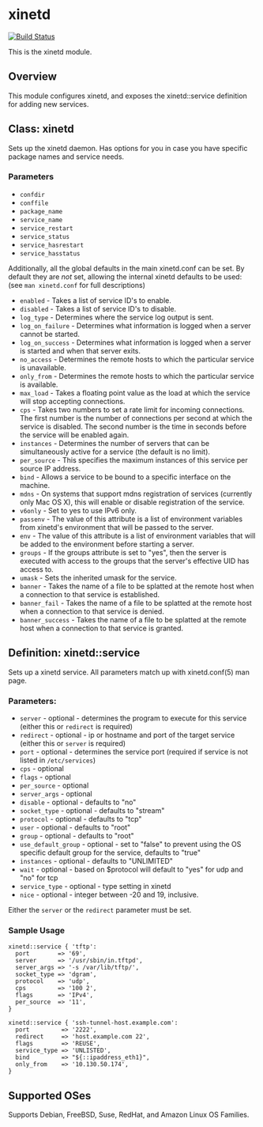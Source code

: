 # xinetd
[![Build Status](https://travis-ci.org/puppetlabs/puppetlabs-xinetd.png)](https://travis-ci.org/puppetlabs/puppetlabs-xinetd)

This is the xinetd module.

## Overview

This module configures xinetd, and exposes the xinetd::service definition
for adding new services.

## Class: xinetd

Sets up the xinetd daemon. Has options for you in case you have specific
package names and service needs.

### Parameters

 * `confdir`
 * `conffile`
 * `package_name`
 * `service_name`
 * `service_restart`
 * `service_status`
 * `service_hasrestart`
 * `service_hasstatus`

Additionally, all the global defaults in the main xinetd.conf can be set. By 
default they are *not* set, allowing the internal xinetd defaults to be used:
(see `man xinetd.conf` for full descriptions)

 * `enabled`        - Takes a list of service ID's to enable.
 * `disabled`       - Takes a list of service ID's to disable.
 * `log_type`       - Determines where the service log output is sent.
 * `log_on_failure` - Determines what information is logged when a server cannot be started.
 * `log_on_success` - Determines what information is logged when a server is started and when that server exits.
 * `no_access`      - Determines the remote hosts to which the particular service is unavailable.
 * `only_from`      - Determines the remote hosts to which the particular service is available.
 * `max_load`       - Takes a floating point value as the load at which the service will stop accepting connections.
 * `cps`            - Takes two numbers to set a rate limit for incoming connections. The first number is the number of connections per second at which the service is disabled. The second number is the time in seconds before the service will be enabled again.
 * `instances`      - Determines the number of servers that can be simultaneously active for a service (the default is no limit).
 * `per_source`     - This specifies the maximum instances of this service per source IP address. 
 * `bind`           - Allows a service to be bound to a specific interface on the machine.
 * `mdns`           - On systems that support mdns registration of services (currently only Mac OS X), this will enable or disable registration of the service.
 * `v6only`         - Set to yes to use IPv6 only.
 * `passenv`        - The value of this attribute is a list of environment variables from xinetd's environment that will be passed to the server.
 * `env`            - The value of this attribute is a list of environment variables that will be added to the environment before starting a server.
 * `groups`         - If the groups attribute is set to "yes", then the server is executed with access to the groups that the server's effective UID has access to.
 * `umask`          - Sets the inherited umask for the service.
 * `banner`         - Takes the name of a file to be splatted at the remote host when a connection to that service is established.
 * `banner_fail`    - Takes the name of a file to be splatted at the remote host when a connection to that service is denied.
 * `banner_success` - Takes the name of a file to be splatted at the remote host when a connection to that service is granted. 

## Definition: xinetd::service

Sets up a xinetd service. All parameters match up with xinetd.conf(5) man
page.

### Parameters:

 * `server`       - optional - determines the program to execute for this service (either this or `redirect` is required)
 * `redirect`     - optional - ip or hostname and port of the target service (either this or `server` is required)
 * `port`         - optional - determines the service port (required if service is not listed in `/etc/services`)
 * `cps`          - optional
 * `flags`        - optional
 * `per_source`   - optional
 * `server_args`  - optional
 * `disable`      - optional - defaults to "no"
 * `socket_type`  - optional - defaults to "stream"
 * `protocol`     - optional - defaults to "tcp"
 * `user`         - optional - defaults to "root"
 * `group`        - optional - defaults to "root"
 * `use_default_group` - optional - set to "false" to prevent using the OS specific default group for the service, defaults to "true"
 * `instances`    - optional - defaults to "UNLIMITED"
 * `wait`         - optional - based on $protocol will default to "yes" for udp and "no" for tcp
 * `service_type` - optional - type setting in xinetd
 * `nice`         - optional - integer between -20 and 19, inclusive.

Either the `server` or the `redirect` parameter must be set.

### Sample Usage

```puppet
xinetd::service { 'tftp':
  port        => '69',
  server      => '/usr/sbin/in.tftpd',
  server_args => '-s /var/lib/tftp/',
  socket_type => 'dgram',
  protocol    => 'udp',
  cps         => '100 2',
  flags       => 'IPv4',
  per_source  => '11',
}
```

```puppet
xinetd::service { 'ssh-tunnel-host.example.com':
  port         => '2222',
  redirect     => 'host.example.com 22',
  flags        => 'REUSE',
  service_type => 'UNLISTED',
  bind         => "${::ipaddress_eth1}",
  only_from    => '10.130.50.174',
}
```

## Supported OSes

Supports Debian, FreeBSD, Suse, RedHat, and Amazon Linux OS Families. 




